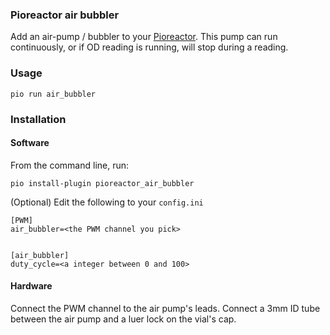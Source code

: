 ### Pioreactor air bubbler


Add an air-pump / bubbler to your [Pioreactor](https://pioreactor.com). This pump can run continuously, or if OD reading is running, will stop during a reading.

### Usage
```
pio run air_bubbler
```


### Installation

#### Software

From the command line, run:

```
pio install-plugin pioreactor_air_bubbler
```


(Optional) Edit the following to your `config.ini`

```
[PWM]
air_bubbler=<the PWM channel you pick>


[air_bubbler]
duty_cycle=<a integer between 0 and 100>
```

#### Hardware

Connect the PWM channel to the air pump's leads. Connect a 3mm ID tube between the air pump and a luer lock on the vial's cap.
